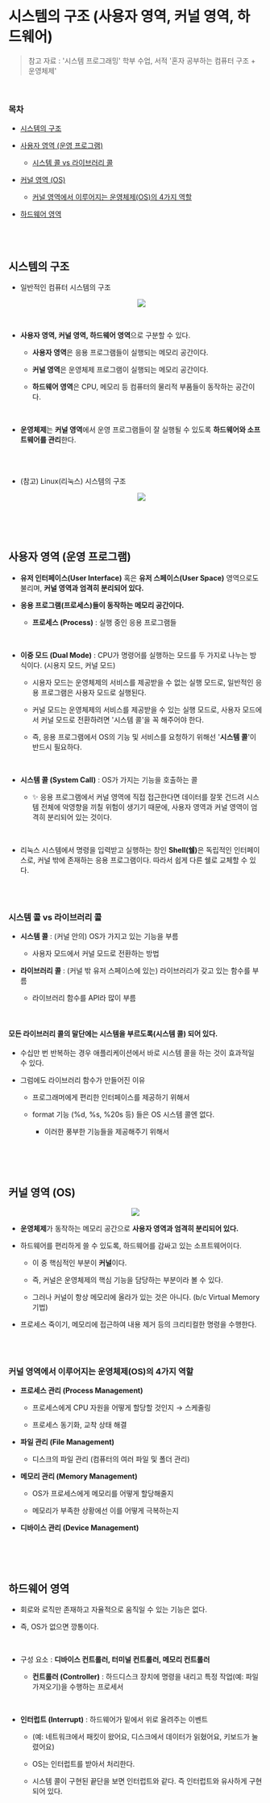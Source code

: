 # 시스템의 구조 (사용자 영역, 커널 영역, 하드웨어)

> 참고 자료 : '시스템 프로그래밍' 학부 수업, 서적 '혼자 공부하는 컴퓨터 구조 + 운영체제'

<br/>

### 목차

- <a href="https://github.com/SangYoonLee1231/TIL/blob/main/Operating_System/computer_system_overview.md#%EC%8B%9C%EC%8A%A4%ED%85%9C%EC%9D%98-%EA%B5%AC%EC%A1%B0">시스템의 구조</a>

- <a href="https://github.com/SangYoonLee1231/TIL/blob/main/Operating_System/computer_system_overview.md#%EC%82%AC%EC%9A%A9%EC%9E%90-%EC%98%81%EC%97%AD-%EC%9A%B4%EC%98%81-%ED%94%84%EB%A1%9C%EA%B7%B8%EB%9E%A8">사용자 영역 (운영 프로그램)</a>
  - <a href="https://github.com/SangYoonLee1231/TIL/blob/main/Operating_System/computer_system_overview.md#%EC%8B%9C%EC%8A%A4%ED%85%9C-%EC%BD%9C-vs-%EB%9D%BC%EC%9D%B4%EB%B8%8C%EB%9F%AC%EB%A6%AC-%EC%BD%9C">시스템 콜 vs 라이브러리 콜</a>
- <a href="https://github.com/SangYoonLee1231/TIL/blob/main/Operating_System/computer_system_overview.md#%EC%BB%A4%EB%84%90-%EC%98%81%EC%97%AD-os">커널 영역 (OS)</a>
  - <a href="https://github.com/SangYoonLee1231/TIL/blob/main/Operating_System/computer_system_overview.md#%EC%BB%A4%EB%84%90-%EC%98%81%EC%97%AD%EC%97%90%EC%84%9C-%EC%9D%B4%EB%A3%A8%EC%96%B4%EC%A7%80%EB%8A%94-%EC%9A%B4%EC%98%81%EC%B2%B4%EC%A0%9Cos%EC%9D%98-4%EA%B0%80%EC%A7%80-%EC%97%AD%ED%95%A0">커널 영역에서 이루어지는 운영체제(OS)의 4가지 역할</a>
- <a href="https://github.com/SangYoonLee1231/TIL/blob/main/Operating_System/computer_system_overview.md#%ED%95%98%EB%93%9C%EC%9B%A8%EC%96%B4-%EC%98%81%EC%97%AD">하드웨어 영역</a>

<br/><br/>

## 시스템의 구조

- 일반적인 컴퓨터 시스템의 구조

    <div align="center">

    <img src="img/slide-17.png" />

    </div>

<br/>

- <strong>사용자 영역, 커널 영역, 하드웨어 영역</strong>으로 구분할 수 있다.

  - <strong>사용자 영역</strong>은 응용 프로그램들이 실행되는 메모리 공간이다.

  - <strong>커널 영역</strong>은 운영체제 프로그램이 실행되는 메모리 공간이다.

  - <strong>하드웨어 영역</strong>은 CPU, 메모리 등 컴퓨터의 물리적 부품들이 동작하는 공간이다.

<br/>

- <strong>운영체제</strong>는 <strong>커널 영역</strong>에서 운영 프로그램들이 잘 실행될 수 있도록 <strong>하드웨어와 소프트웨어를 관리</strong>한다.

<br/><br/>

- (참고) Linux(리눅스) 시스템의 구조

    <div align="center">

    <img src="img/slide-18.png" />

    </div>

<br/><br/><br/>

## 사용자 영역 (운영 프로그램)

- <strong>유저 인터페이스(User Interface)</strong> 혹은 <strong>유저 스페이스(User Space)</strong> 영역으로도 불리며, <strong>커널 영역과 엄격히 분리되어 있다.</strong>

- <strong> 응용 프로그램(프로세스)들이 동작하는 메모리 공간이다.</strong>

  - <strong>프로세스 (Process)</strong> : 실행 중인 응용 프로그램들

<br/>

- <strong>이중 모드 (Dual Mode)</strong> : CPU가 명령어를 실행하는 모드를 두 가지로 나누는 방식이다. (시용지 모드, 커널 모드)

  - 시용자 모드는 운영체제의 서비스를 제공받을 수 없는 실행 모드로, 일반적인 응용 프로그램은 사용자 모드로 실행된다.

  - 커널 모드는 운영체제의 서비스를 제공받을 수 있는 실행 모드로, 사용자 모드에서 커널 모드로 전환하려면 '시스템 콜'을 꼭 해주어야 한다.

  - 즉, 응용 프로그램에서 OS의 기능 및 서비스를 요청하기 위해선 '<strong>시스템 콜</strong>'이 반드시 필요하다.

<br/>

- <strong>시스템 콜 (System Call)</strong> : OS가 가지는 기능을 호출하는 콜

  - ✨ 응용 프로그램에서 커널 영역에 직접 접근한다면 데이터를 잘못 건드려 시스템 전체에 악영향을 끼칠 위험이 생기기 때문에, 사용자 영역과 커널 영역이 엄격히 분리되어 있는 것이다.

<br/>

- 리눅스 시스템에서 명령을 입력받고 실행하는 창인 <strong>Shell(쉘)</strong>은 독립적인 인터페이스로, 커널 밖에 존재하는 응용 프로그램이다. 따라서 쉽게 다른 쉘로 교체할 수 있다.

<br/><br/>

### 시스템 콜 vs 라이브러리 콜

- <strong>시스템 콜</strong> : (커널 안의) OS가 가지고 있는 기능을 부름

  - 사용자 모드에서 커널 모드로 전환하는 방법

- <strong>라이브러리 콜</strong> : (커널 밖 유저 스페이스에 있는) 라이브러리가 갖고 있는 함수를 부름

  - 라이브러리 함수를 API라 많이 부름

<br/>

#### 모든 라이브러리 콜의 말단에는 시스템을 부르도록(시스템 콜) 되어 있다.

- 수십만 번 반복하는 경우 애플리케이션에서 바로 시스템 콜을 하는 것이 효과적일 수 있다.

- 그럼에도 라이브러리 함수가 만들어진 이유

  - 프로그래머에게 편리한 인터페이스를 제공하기 위해서

  - format 기능 (%d, %s, %20s 등) 들은 OS 시스템 콜엔 없다.

    - 이러한 풍부한 기능들을 제공해주기 위해서

<br/><br/><br/>

## 커널 영역 (OS)

<div align="center">

<img src="img/slide-19.png" />

</div>

- <strong>운영체제</strong>가 동작하는 메모리 공간으로 <strong>사용자 영역과 엄격히 분리되어 있다.</strong>

- 하드웨어를 편리하게 쓸 수 있도록, 하드웨어를 감싸고 있는 소프트웨어이다.

  - 이 중 핵심적인 부분이 **커널**이다.

  - 즉, 커널은 운영체제의 핵심 기능을 담당하는 부분이라 볼 수 있다.

  - 그러나 커널이 항상 메모리에 올라가 있는 것은 아니다. (b/c Virtual Memory 기법)

- 프로세스 죽이기, 메모리에 접근하여 내용 제거 등의 크리티컬한 명령을 수행한다.

<br/><br/>

### 커널 영역에서 이루어지는 운영체제(OS)의 4가지 역할

- <strong>프로세스 관리 (Process Management)</strong>

  - 프로세스에게 CPU 자원을 어떻게 할당할 것인지 → 스케줄링

  - 프로세스 동기화, 교착 상태 해결

- <strong>파일 관리 (File Management)</strong>

  - 디스크의 파일 관리 (컴퓨터의 여러 파일 및 폴더 관리)

- <strong>메모리 관리 (Memory Management)</strong>

  - OS가 프로세스에게 메모리를 어떻게 할당해줄지

  - 메모리가 부족한 상황에선 이를 어떻게 극복하는지

- <strong>디바이스 관리 (Device Management)</strong>

<br/><br/><br/>

## 하드웨어 영역

- 회로와 로직만 존재하고 자율적으로 움직일 수 있는 기능은 없다.

- 즉, OS가 없으면 깡통이다.

<br/>

- 구성 요소 : <strong>디바이스 컨트롤러, 터미널 컨트롤러, 메모리 컨트롤러</strong>

  - <strong>컨트롤러 (Controller)</strong> : 하드디스크 장치에 명령을 내리고 특정 작업(예: 파일 가져오기)을 수행하는 프로세서

<br/>

- <strong>인터럽트 (Interrupt)</strong> : 하드웨어가 밑에서 위로 올려주는 이벤트

  - (예: 네트워크에서 패킷이 왔어요, 디스크에서 데이터가 읽혔어요, 키보드가 눌렸어요)

  - OS는 인터럽트를 받아서 처리한다.

  - 시스템 콜이 구현된 끝단을 보면 인터럽트와 같다. 즉 인터럽트와 유사하게 구현되어 있다.

<br/>
